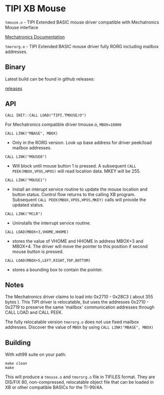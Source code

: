# TIPI XB Mouse

`tmouse.o` - TIPI Extended BASIC mouse driver compatible with Mechatronics Mouse interface

[Mechatronics Documentation](http://ftp.whtech.com/datasheets%20and%20manuals/Hardware/Mechatronic/Mechatronic%20Mouse.pdf)

`tmororg.o` - TIPI Extended BASIC mouse driver fully RORG including mailbox addresses.

## Binary

Latest build can be found in github releases:

[releases](https://github.com/jedimatt42/tipi-xb-mouse/releases)

## API

`CALL INIT::CALL LOAD("TIPI.TMOUSE/O")`

For Mechatronics compatible driver tmouse.o, `MBOX=10000`

`CALL LINK("MBASE", MBOX)`
- Only in the RORG version. Look up base address for driver peek/load mailbox addresses.


`CALL LINK("MOUSE0")`
- Will block until mouse button 1 is pressed. A subsequent `CALL PEEK(MBOX,VPOS,HPOS)` will read location data. MKEY will be 255.

`CALL LINK("MOUSE1")`
- Install an interupt service routine to update the mouse location and button status. Control flow returns to the calling XB program. Subsequent `CALL PEEK(MBOX,VPOS,HPOS,MKEY)` calls will provide the updated status.

`CALL LINK("MCLR")`
- Uninstalls the interrupt service routine.

`CALL LOAD(MBOX+3,VHOME,HHOME)`
- stores the value of VHOME and HHOME in address MBOX+3 and MBOX+4. The driver will move the pointer to this position if second mouse button is pressed.

`CALL LOAD(MBOX+5,LEFT,RIGHT,TOP,BOTTOM)`
- stores a bounding box to contain the pointer.

## Notes

The Mechatronics driver claims to load into 0x2710 - 0x28C3 ( about 355 bytes ). This TIPI driver is relocatable, but uses the addresses 0x2710 - 0x2719 to preserve the same 'mailbox' communication addresses through CALL LOAD and CALL PEEK.

The fully relocatable version `tmororg.o` does not use fixed mailbox addresses. Discover the value of `MBOX` by using `CALL LINK("MBASE", MBOX)`

## Building

With xdt99 suite on your path:

```
make clean
make
```

This will produce a `tmouse.o` and `tmororg.o` file in TIFILES format. They are DIS/FIX 80, non-compressed, relocatable object file that can be loaded in XB or other compatible BASICs for the TI-99/4A.
